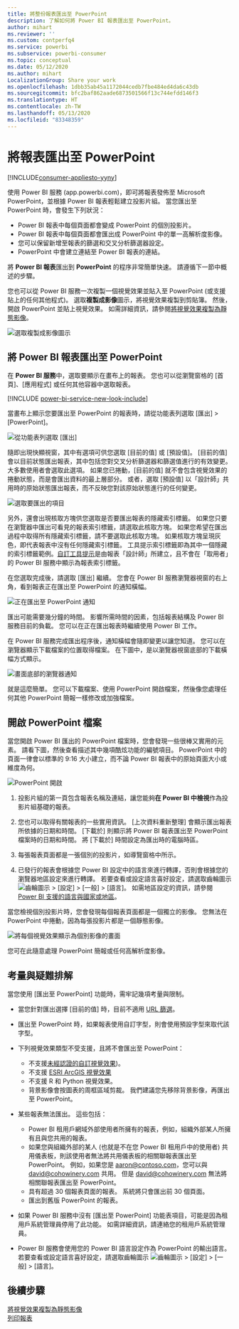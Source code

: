 ```yaml
---
title: 將整份報表匯出至 PowerPoint
description: 了解如何將 Power BI 報表匯出至 PowerPoint。
author: mihart
ms.reviewer: ''
ms.custom: contperfq4
ms.service: powerbi
ms.subservice: powerbi-consumer
ms.topic: conceptual
ms.date: 05/12/2020
ms.author: mihart
LocalizationGroup: Share your work
ms.openlocfilehash: 1dbb35ab45a1172044cedb7fbe484ed4da6c43db
ms.sourcegitcommit: bfc2baf862aade6873501566f13c744efdd146f3
ms.translationtype: HT
ms.contentlocale: zh-TW
ms.lasthandoff: 05/13/2020
ms.locfileid: "83348359"
---
```

# <a name="export-reports-to-powerpoint"></a>將報表匯出至 PowerPoint

[!INCLUDE[consumer-appliesto-yyny](../includes/consumer-appliesto-yyny.md)]


使用 Power BI 服務 (app.powerbi.com)，即可將報表發佈至 Microsoft PowerPoint，並根據 Power BI 報表輕鬆建立投影片組。 當您匯出至 PowerPoint 時，會發生下列狀況：

* Power BI 報表中每個頁面都會變成 PowerPoint 的個別投影片。
* Power BI 報表中每個頁面都會匯出成 PowerPoint 中的單一高解析度影像。
* 您可以保留新增至報表的篩選和交叉分析篩選器設定。
* PowerPoint 中會建立連結至 Power BI 報表的連結。

將 **Power BI 報表**匯出到 **PowerPoint** 的程序非常簡單快速。 請遵循下一節中概述的步驟。

您也可以從 Power BI 服務一次複製一個視覺效果並貼入至 PowerPoint (或支援貼上的任何其他程式)。 選取**複製成影像**圖示，將視覺效果複製到剪貼簿。 然後，開啟 PowerPoint 並貼上視覺效果。 如需詳細資訊，請參閱[將視覺效果複製為靜態影像](../power-bi-visualization-copy-paste.md)。

![選取複製成影像圖示](media/end-user-powerpoint/power-bi-copy.png)

## <a name="export-your-power-bi-report-to-powerpoint"></a>將 Power BI 報表匯出至 PowerPoint
在 **Power BI 服務**中，選取要顯示在畫布上的報表。 您也可以從瀏覽窗格的 [首頁]、[應用程式] 或任何其他容器中選取報表。

[!INCLUDE [power-bi-service-new-look-include](../includes/power-bi-service-new-look-include.md)]

當畫布上顯示您要匯出至 PowerPoint 的報表時，請從功能表列選取 [匯出] > [PowerPoint]。

![從功能表列選取 [匯出]](media/end-user-powerpoint/power-bi-export.png)

隨即出現快顯視窗，其中有選項可供您選取 [目前的值] 或 [預設值]。 [目前的值] 會以目前狀態匯出報表，其中包括您對交叉分析篩選器和篩選值進行的有效變更。  大多數使用者會選取此選項。 如果您已捲動，[目前的值] 就不會包含視覺效果的捲動狀態，而是會匯出資料的最上層部分。 或者，選取 [預設值] 以「設計師」共用時的原始狀態匯出報表，而不反映您對該原始狀態進行的任何變更。

![選取要匯出的項目](media/end-user-powerpoint/power-bi-current-values.png)
 
另外，還會出現核取方塊供您選取是否要匯出報表的隱藏索引標籤。 如果您只要在瀏覽器中匯出可看見的報表索引標籤，請選取此核取方塊。 如果您希望在匯出過程中取得所有隱藏索引標籤，請不要選取此核取方塊。 如果核取方塊呈現灰色，即代表報表中沒有任何隱藏索引標籤。 工具提示索引標籤即為其中一個隱藏的索引標籤範例。[自訂工具提示](../create-reports/desktop-tooltips.md)是由報表「設計師」所建立，且不會在「取用者」的 Power BI 服務中顯示為報表索引標籤。 

在您選取完成後，請選取 [匯出] 繼續。 您會在 Power BI 服務瀏覽器視窗的右上角，看到報表正在匯出至 PowerPoint 的通知橫幅。 



![正在匯出至 PowerPoint 通知](media/end-user-powerpoint/power-bi-export-progress.png)

匯出可能需要幾分鐘的時間。 影響所需時間的因素，包括報表結構及 Power BI 服務目前的負載。 您可以在正在匯出報表時繼續使用 Power BI 工作。

在 Power BI 服務完成匯出程序後，通知橫幅會隨即變更以讓您知道。 您可以在瀏覽器顯示下載檔案的位置取得檔案。 在下圖中，是以瀏覽器視窗底部的下載橫幅方式顯示。

![畫面底部的瀏覽器通知](media/end-user-powerpoint/power-bi-browsers.png)

就是這麼簡單。 您可以下載檔案、使用 PowerPoint 開啟檔案，然後像您處理任何其他 PowerPoint 簡報一樣修改或加強檔案。

## <a name="open-the-powerpoint-file"></a>開啟 PowerPoint 檔案
當您開啟 Power BI 匯出的 PowerPoint 檔案時，您會發現一些很棒又實用的元素。 請看下圖，然後查看描述其中幾項酷炫功能的編號項目。 PowerPoint 中的頁面一律會以標準的 9:16 大小建立，而不論 Power BI 報表中的原始頁面大小或維度為何。

![PowerPoint 開啟](media/end-user-powerpoint/power-bi-powerpoint-numbered.png)

1. 投影片組的第一頁包含報表名稱及連結，讓您能夠**在 Power BI 中檢視**作為投影片組基礎的報表。
2. 您也可以取得有關報表的一些實用資訊。 [上次資料重新整理] 會顯示匯出報表所依據的日期和時間。 [下載於] 則顯示將 Power BI 報表匯出至 PowerPoint 檔案時的日期和時間。 將 [下載於] 時間設定為匯出時的電腦時區。


3. 每張報表頁面都是一張個別的投影片，如導覽窗格中所示。 
4. 已發行的報表會根據您 Power BI 設定中的語言來進行轉譯，否則會根據您的瀏覽器地區設定來進行轉譯。 若要查看或設定語言喜好設定，請選取齒輪圖示 ![齒輪圖示](media/end-user-powerpoint/power-bi-settings-icon.png) > [設定] > [一般] > [語言]。 如需地區設定的資訊，請參閱 [Power BI 支援的語言與國家或地區](../fundamentals/supported-languages-countries-regions.md)。


當您檢視個別投影片時，您會發現每個報表頁面都是一個獨立的影像。 您無法在 PowerPoint 中捲動，因為每張投影片都是一個靜態影像。

![將每個視覺效果顯示為個別影像的畫面](media/end-user-powerpoint/power-bi-images.png)

您可在此隨意處理 PowerPoint 簡報或任何高解析度影像。

## <a name="considerations-and-troubleshooting"></a>考量與疑難排解
當您使用 [匯出至 PowerPoint] 功能時，需牢記幾項考量與限制。
 

* 當您針對匯出選擇 [目前的值] 時，目前不適用 [URL 篩選](../service-url-filters.md)。

* 匯出至 PowerPoint 時，如果報表使用自訂字型，則會使用預設字型來取代該字型。

* 下列視覺效果類型不受支援，且將不會匯出至 PowerPoint：
   - 不支援[未經認證的自訂視覺效果](../developer/power-bi-custom-visuals-certified.md))。 
   - 不支援 [ESRI ArcGIS 視覺效果](../visuals/power-bi-visualizations-arcgis.md)
   - 不支援 R 和 Python 視覺效果。
   - 背景影像會按圖表的周框區域剪裁。 我們建議您先移除背景影像，再匯出至 PowerPoint。

* 某些報表無法匯出。 這些包括：
    - Power BI 租用戶網域外部使用者所擁有的報表，例如，組織外部某人所擁有且與您共用的報表。
    - 如果您與組織外部的某人 (也就是不在您 Power BI 租用戶中的使用者) 共用儀表板，則該使用者無法將共用儀表板的相關聯報表匯出至 PowerPoint。 例如，如果您是 aaron@contoso.com，您可以與 david@cohowinery.com 共用。 但是 david@cohowinery.com 無法將相關聯報表匯出至 PowerPoint。
    - 具有超過 30 個報表頁面的報表。 系統將只會匯出前 30 個頁面。
    - 匯出到舊版 PowerPoint 的報表。

* 如果 Power BI 服務中沒有 [匯出至 PowerPoint] 功能表項目，可能是因為租用戶系統管理員停用了此功能。 如需詳細資訊，請連絡您的租用戶系統管理員。
* Power BI 服務會使用您的 Power BI 語言設定作為 PowerPoint 的輸出語言。 若要查看或設定語言喜好設定，請選取齒輪圖示 ![齒輪圖示](media/end-user-powerpoint/power-bi-settings-icon.png) > [設定] > [一般] > [語言]。



## <a name="next-steps"></a>後續步驟
[將視覺效果複製為靜態影像](../power-bi-visualization-copy-paste.md)    
[列印報表](end-user-print.md)
